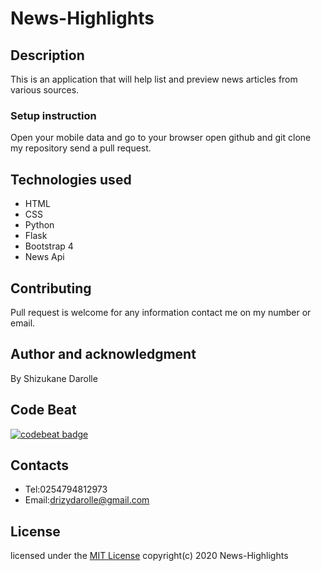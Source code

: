 # News-Highlights
## Description
This is an application that will help list and preview news articles from various sources.
### Setup instruction
Open your mobile data and go to your browser open github and git clone my repository send a pull request. 
 ## Technologies used
* HTML
* CSS
* Python
* Flask
* Bootstrap 4
* News Api
## Contributing
Pull request is welcome for any information contact me on my number or email.
## Author and acknowledgment
By Shizukane Darolle
## Code Beat
[![codebeat badge](https://codebeat.co/badges/c7e25312-1388-41b9-aeb2-009d873c4756)](https://codebeat.co/projects/github-com-shizukane-news-api-master)
## Contacts
* Tel:0254794812973
* Email:drizydarolle@gmail.com
## License
licensed under the [MIT License](license)
 copyright(c) 2020 News-Highlights

